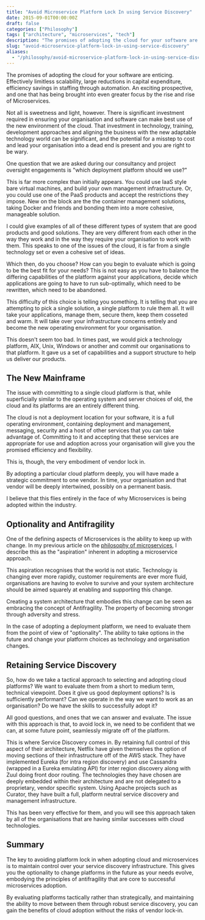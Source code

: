 ```yaml
---
title: "Avoid Microservice Platform Lock In using Service Discovery"
date: 2015-09-01T00:00:00Z
draft: false
categories: ["Philosophy"]
tags: ["architecture", "microservices", "tech"]
description: "The promises of adopting the cloud for your software are enticing. Effectively limitless scalability, large reductions in capital expenditure, efficiency savings in staffing through automation."
slug: "avoid-microservice-platform-lock-in-using-service-discovery"
aliases:
  - "/philosophy/avoid-microservice-platform-lock-in-using-service-discovery/"
---
```


The promises of adopting the cloud for your software are enticing. Effectively limitless scalability, large reductions in capital expenditure, efficiency savings in staffing through automation. An exciting prospective, and one that has being brought into even greater focus by the rise and rise of Microservices.

Not all is sweetness and light, however. There is significant investment required in ensuring your organisation and software can make best use of the new environment of the cloud. That investment in technology, training, development approaches and aligning the business with the new adaptable technology world can be significant, and the potential for a misstep to cost and lead your organisation into a dead end is present and you are right to be wary.

One question that we are asked during our consultancy and project oversight engagements is "which deployment platform should we use?"

This is far more complex than initially appears. You could use IaaS style bare virtual machines, and build your own management infrastructure. Or, you could use one of the PaaS products and accept the restrictions they impose. New on the block are the the container management solutions, taking Docker and friends and bonding them into a more cohesive, manageable solution.

I could give examples of all of these different types of system that are good products and good solutions. They are very different from each other in the way they work and in the way they require your organisation to work with them. This speaks to one of the issues of the cloud, it is far from a single technology set or even a cohesive set of ideas.

Which then, do you choose? How can you begin to evaluate which is going to be the best fit for your needs?  This is not easy as you have to balance the differing capabilities of the platform against your applications, decide which applications are going to have to run sub-optimally, which need to be rewritten, which need to be abandoned.

This difficulty of this choice is telling you something. It is telling that you are attempting to pick a single solution, a single platform to rule them all. It will take your applications, manage them, secure them, keep them cosseted and warm. It will take over your infrastructure concerns entirely and become the new operating environment for your organisation.

This doesn't seem too bad. In times past, we would pick a technology platform, AIX, Unix, Windows or another and commit our organisations to that platform. It gave us a set of capabilities and a support structure to help us deliver our products.

## The New Mainframe

The issue with committing to a single cloud platform is that, while superficially similar to the operating system and server choices of old, the cloud and its platforms are an entirely different thing.

The cloud is not a deployment location for your software, it is a full operating environment, containing deployment and management, messaging, security and a host of other services that you can take advantage of. Committing to it and accepting that these services are appropriate for use and adoption across your organisation will give you the promised efficiency and flexibility.

This is, though, the very embodiment of vendor lock in.

By adopting a particular cloud platform deeply, you will have made a strategic commitment to one vendor. In time, your organisation and that vendor will be deeply intertwined, possibly on a permanent basis.

I believe that this flies entirely in the face of why Microservices is being adopted within the industry. 

## Optionality and Antifragility

One of the defining aspects of Microservices is the ability to keep up with change. In my previous article on the [philosophy of microservices](/philosophy/microservices-and-philosophy/), I describe this as the "aspiration" inherent in adopting a microservice approach.

This aspiration recognises that the world is not static. Technology is changing ever more rapidly, customer requirements are ever more fluid, organisations are having to evolve to survive and your system architecture should be aimed squarely at enabling and supporting this change.

Creating a system architecture that embodies this change can be seen as embracing the concept of Antifragility. The property of becoming stronger through adversity and stress.

In the case of adopting a deployment platform, we need to evaluate them from the point of view of "optionality". The ability to take options in the future and change your platform choices as technology and organisation changes.

## Retaining Service Discovery

So, how do we take a tactical approach to selecting and adopting cloud platforms? We want to evaluate them from a short to medium term, technical viewpoint. Does it give us good deployment options? Is is sufficiently performant? Can we operate in the way we want to work as an organisation? Do we have the skills to successfully adopt it?

All good questions, and ones that we can answer and evaluate. The issue with this approach is that, to avoid lock in, we need to be confident that we can, at some future point, seamlessly migrate off of the platform.

This is where Service Discovery comes in. By retaining full control of this aspect of their architecture, Netflix have given themselves the option of moving sections of their infrastructure off of the AWS stack. They have implemented Eureka (for intra region discovery) and use Cassandra (wrapped in a Eureka emulating API) for inter region discovery along with Zuul doing front door routing. The technologies they have chosen are deeply embedded within their architecture and are not delegated to a proprietary, vendor specific system. Using Apache projects such as Curator, they have built a full, platform neutral service discovery and management infrastructure.

This has been very effective for them, and you will see this approach taken by all of the organisations that are having similar successes with cloud technologies.

## Summary

The key to avoiding platform lock in when adopting cloud and microservices is to maintain control over your service discovery infrastructure. This gives you the optionality to change platforms in the future as your needs evolve, embodying the principles of antifragility that are core to successful microservices adoption.

By evaluating platforms tactically rather than strategically, and maintaining the ability to move between them through robust service discovery, you can gain the benefits of cloud adoption without the risks of vendor lock-in.